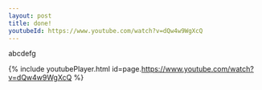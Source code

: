```yaml
---
layout: post
title: done!
youtubeId: https://www.youtube.com/watch?v=dQw4w9WgXcQ
---
```


abcdefg


{% include youtubePlayer.html id=page.https://www.youtube.com/watch?v=dQw4w9WgXcQ %}
